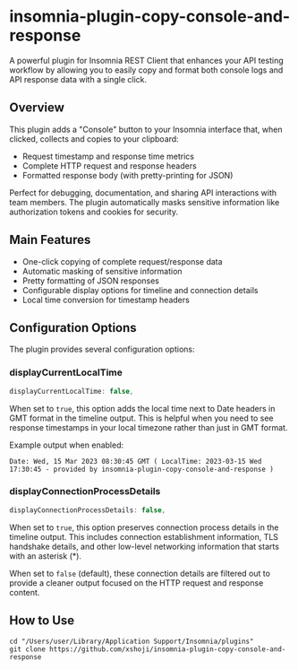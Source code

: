 # insomnia-plugin-copy-console-and-response

A powerful plugin for Insomnia REST Client that enhances your API testing workflow by allowing you to easily copy and format both console logs and API response data with a single click.

## Overview

This plugin adds a "Console" button to your Insomnia interface that, when clicked, collects and copies to your clipboard:
- Request timestamp and response time metrics
- Complete HTTP request and response headers
- Formatted response body (with pretty-printing for JSON)

Perfect for debugging, documentation, and sharing API interactions with team members. The plugin automatically masks sensitive information like authorization tokens and cookies for security.

## Main Features

- One-click copying of complete request/response data
- Automatic masking of sensitive information
- Pretty formatting of JSON responses
- Configurable display options for timeline and connection details
- Local time conversion for timestamp headers

## Configuration Options

The plugin provides several configuration options:

### displayCurrentLocalTime

```javascript
displayCurrentLocalTime: false,
```

When set to `true`, this option adds the local time next to Date headers in GMT format in the timeline output. This is helpful when you need to see response timestamps in your local timezone rather than just in GMT format.

Example output when enabled:
```
Date: Wed, 15 Mar 2023 08:30:45 GMT ( LocalTime: 2023-03-15 Wed 17:30:45 - provided by insomnia-plugin-copy-console-and-response )
```

### displayConnectionProcessDetails

```javascript
displayConnectionProcessDetails: false,
```

When set to `true`, this option preserves connection process details in the timeline output. This includes connection establishment information, TLS handshake details, and other low-level networking information that starts with an asterisk (*).

When set to `false` (default), these connection details are filtered out to provide a cleaner output focused on the HTTP request and response content.

## How to Use

```
cd "/Users/user/Library/Application Support/Insomnia/plugins"
git clone https://github.com/xshoji/insomnia-plugin-copy-console-and-response
```
